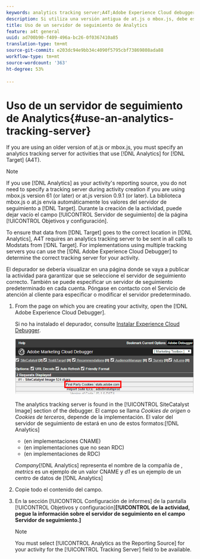 ```yaml
---
keywords: analytics tracking server;A4T;Adobe Experience Cloud debugger;reporting source
description: Si utiliza una versión antigua de at.js o mbox.js, debe especificar un servidor de seguimiento de Analytics para las actividades que usan Analytics for Target (A4T).
title: Uso de un servidor de seguimiento de Analytics
feature: a4t general
uuid: ad700b90-f409-496a-bc26-0f0367410a85
translation-type: tm+mt
source-git-commit: e203dc94e9bb34c4090f5795cbf73869808ada88
workflow-type: tm+mt
source-wordcount: '363'
ht-degree: 53%

---
```



# Uso de un servidor de seguimiento de Analytics{#use-an-analytics-tracking-server}

If you are using an older version of at.js or mbox.js, you must specify an analytics tracking server for activities that use [!DNL Analytics] for [!DNL Target] (A4T).

>[!NOTE]
>
>If you use [!DNL Analytics] as your activity&#39;s reporting source, you do not need to specify a tracking server during activity creation if you are using mbox.js version 61 (or later) or at.js version 0.9.1 (or later). La biblioteca mbox.js o at.js envía automáticamente los valores del servidor de seguimiento a [!DNL Target]. Durante la creación de la actividad, puede dejar vacío el campo [!UICONTROL Servidor de seguimiento] de la página [!UICONTROL Objetivos y configuración].

To ensure that data from [!DNL Target] goes to the correct location in [!DNL Analytics], A4T requires an analytics tracking server to be sent in all calls to Modstats from [!DNL Target]. For implementations using multiple tracking servers you can use the [!DNL Adobe Experience Cloud Debugger] to determine the correct tracking server for your activity.

El depurador se debería visualizar en una página donde se vaya a publicar la actividad para garantizar que se seleccione el servidor de seguimiento correcto. También se puede especificar un servidor de seguimiento predeterminado en cada cuenta. Póngase en contacto con el Servicio de atención al cliente para especificar o modificar el servidor predeterminado.

1. From the page on which you are creating your activity, open the [!DNL Adobe Experience Cloud Debugger].

   Si no ha instalado el depurador, consulte [Instalar Experience Cloud Debugger](https://docs.adobe.com/content/help/en/debugger/using/install-debugger.html).

   ![](assets/Screen_DebuggerTrackServ.png)

   The analytics tracking server is found in the [!UICONTROL SiteCatalyst Image] section of the debugger. El campo se llama *Cookies de origen* o *Cookies de terceros*, depende de la implementación. El valor del servidor de seguimiento de estará en uno de estos formatos:[!DNL Analytics]

   * (en implementaciones CNAME)
   * (en implementaciones que no sean RDC)
   * (en implementaciones de RDC)

   *Company*[!DNL Analytics] representa el nombre de la compañía de , *metrics* es un ejemplo de un valor CNAME y *d1* es un ejemplo de un centro de datos de [!DNL Analytics]
1. Copie todo el contenido del campo.
1. En la sección [!UICONTROL Configuración de informes] de la pantalla [!UICONTROL Objetivos y configuración]**[!UICONTROL de la actividad, pegue la información sobre el servidor de seguimiento en el campo Servidor de seguimiento.]**

   >[!NOTE]
   >
   >You must select [!UICONTROL Analytics as the Reporting Source] for your activity for the [!UICONTROL Tracking Server] field to be available.

